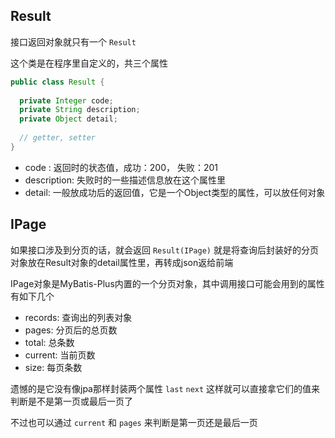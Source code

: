 ## Result

接口返回对象就只有一个 `Result`

这个类是在程序里自定义的，共三个属性

```java
public class Result {
  
  private Integer code;
  private String description;
  private Object detail;
  
  // getter, setter
}
```

- code : 返回时的状态值，成功：200， 失败：201
- description: 失败时的一些描述信息放在这个属性里
- detail: 一般放成功后的返回值，它是一个Object类型的属性，可以放任何对象

## IPage

如果接口涉及到分页的话，就会返回 `Result(IPage)` 就是将查询后封装好的分页对象放在Result对象的detail属性里，再转成json返给前端

IPage对象是MyBatis-Plus内置的一个分页对象，其中调用接口可能会用到的属性有如下几个

- records: 查询出的列表对象
- pages: 分页后的总页数
- total: 总条数
- current: 当前页数
- size: 每页条数

遗憾的是它没有像jpa那样封装两个属性 `last` `next` 这样就可以直接拿它们的值来判断是不是第一页或最后一页了

不过也可以通过 `current` 和 `pages` 来判断是第一页还是最后一页

